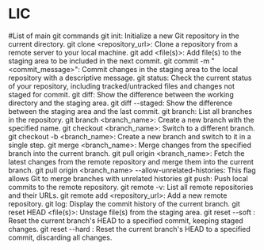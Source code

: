 # LIC
#List of main git commands
git init: Initialize a new Git repository in the current directory.
git clone <repository_url>: Clone a repository from a remote server to your local machine.
git add <file(s)>: Add file(s) to the staging area to be included in the next commit.
git commit -m "<commit_message>": Commit changes in the staging area to the local repository with a descriptive message.
git status: Check the current status of your repository, including tracked/untracked files and changes not staged for commit.
git diff: Show the difference between the working directory and the staging area.
git diff --staged: Show the difference between the staging area and the last commit.
git branch: List all branches in the repository.
git branch <branch_name>: Create a new branch with the specified name.
git checkout <branch_name>: Switch to a different branch.
git checkout -b <branch_name>: Create a new branch and switch to it in a single step.
git merge <branch_name>: Merge changes from the specified branch into the current branch.
git pull origin <branch_name>: Fetch the latest changes from the remote repository and merge them into the current branch.
git pull origin <branch_name> --allow-unrelated-histories: This flag allows Git to merge branches with unrelated histories
git push: Push local commits to the remote repository.
git remote -v: List all remote repositories and their URLs.
git remote add <name> <repository_url>: Add a new remote repository.
git log: Display the commit history of the current branch.
git reset HEAD <file(s)>: Unstage file(s) from the staging area.
git reset --soft <commit>: Reset the current branch's HEAD to a specified commit, keeping staged changes.
git reset --hard <commit>: Reset the current branch's HEAD to a specified commit, discarding all changes.
